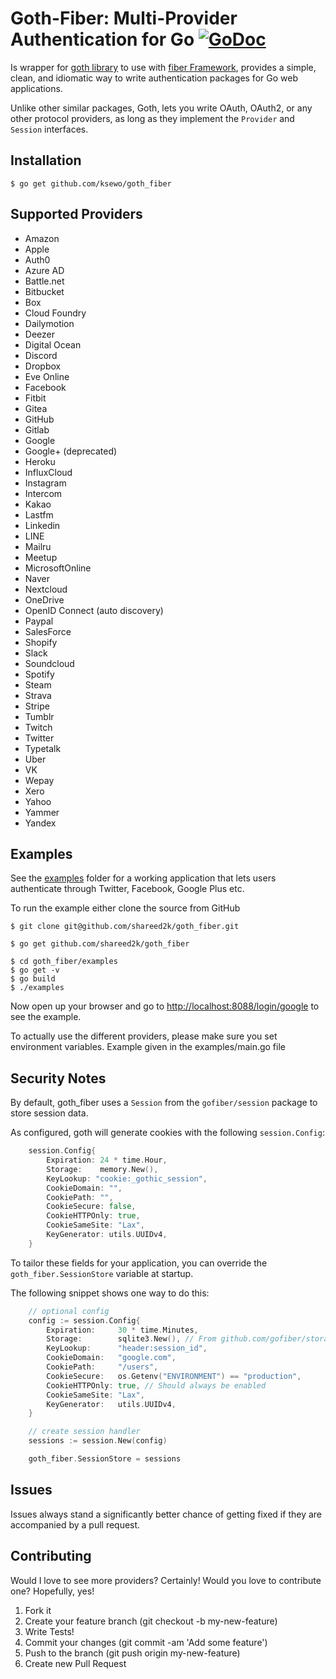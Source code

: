 # Goth-Fiber: Multi-Provider Authentication for Go [![GoDoc](https://godoc.org/github.com/shareed2k/goth_fiber?status.svg)](https://godoc.org/github.com/shareed2k/goth_fiber)

Is wrapper for [goth library](https://github.com/markbates/goth) to use with [fiber Framework](https://github.com/gofiber/fiber), provides a simple, clean, and idiomatic way to write authentication
packages for Go web applications.

Unlike other similar packages, Goth, lets you write OAuth, OAuth2, or any other
protocol providers, as long as they implement the `Provider` and `Session` interfaces.

## Installation

```text
$ go get github.com/ksewo/goth_fiber
```

## Supported Providers

- Amazon
- Apple
- Auth0
- Azure AD
- Battle.net
- Bitbucket
- Box
- Cloud Foundry
- Dailymotion
- Deezer
- Digital Ocean
- Discord
- Dropbox
- Eve Online
- Facebook
- Fitbit
- Gitea
- GitHub
- Gitlab
- Google
- Google+ (deprecated)
- Heroku
- InfluxCloud
- Instagram
- Intercom
- Kakao
- Lastfm
- Linkedin
- LINE
- Mailru
- Meetup
- MicrosoftOnline
- Naver
- Nextcloud
- OneDrive
- OpenID Connect (auto discovery)
- Paypal
- SalesForce
- Shopify
- Slack
- Soundcloud
- Spotify
- Steam
- Strava
- Stripe
- Tumblr
- Twitch
- Twitter
- Typetalk
- Uber
- VK
- Wepay
- Xero
- Yahoo
- Yammer
- Yandex

## Examples

See the [examples](examples) folder for a working application that lets users authenticate
through Twitter, Facebook, Google Plus etc.

To run the example either clone the source from GitHub

```text
$ git clone git@github.com/shareed2k/goth_fiber.git
```

```text
$ go get github.com/shareed2k/goth_fiber
```

```text
$ cd goth_fiber/examples
$ go get -v
$ go build
$ ./examples
```

Now open up your browser and go to [http://localhost:8088/login/google](http://localhost:8088/login/google) to see the example.

To actually use the different providers, please make sure you set environment variables. Example given in the examples/main.go file

## Security Notes

By default, goth_fiber uses a `Session` from the `gofiber/session` package to store session data.

As configured, goth will generate cookies with the following `session.Config`:

```go
    session.Config{
	    Expiration: 24 * time.Hour,
	    Storage:    memory.New(),
	    KeyLookup: "cookie:_gothic_session",
	    CookieDomain: "",
	    CookiePath: "",
	    CookieSecure: false,
	    CookieHTTPOnly: true,
	    CookieSameSite: "Lax",
	    KeyGenerator: utils.UUIDv4,
	}
```

To tailor these fields for your application, you can override the `goth_fiber.SessionStore` variable at startup.

The following snippet shows one way to do this:

```go
    // optional config
    config := session.Config{
	    Expiration:     30 * time.Minutes,
	    Storage:        sqlite3.New(), // From github.com/gofiber/storage/sqlite3
	    KeyLookup:      "header:session_id",
	    CookieDomain:   "google.com",
	    CookiePath:     "/users",
	    CookieSecure:   os.Getenv("ENVIRONMENT") == "production",
	    CookieHTTPOnly: true, // Should always be enabled
	    CookieSameSite: "Lax",
	    KeyGenerator:   utils.UUIDv4,
	}

    // create session handler
    sessions := session.New(config)

    goth_fiber.SessionStore = sessions
```

## Issues

Issues always stand a significantly better chance of getting fixed if they are accompanied by a
pull request.

## Contributing

Would I love to see more providers? Certainly! Would you love to contribute one? Hopefully, yes!

1. Fork it
2. Create your feature branch (git checkout -b my-new-feature)
3. Write Tests!
4. Commit your changes (git commit -am 'Add some feature')
5. Push to the branch (git push origin my-new-feature)
6. Create new Pull Request
